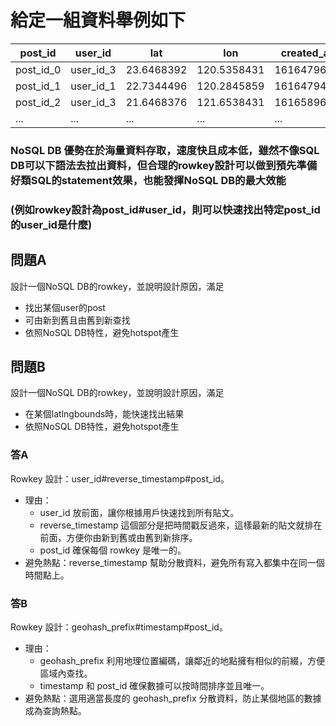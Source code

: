 # 給定一組資料舉例如下

|  post_id  |  user_id  |   lat    |    lon    | created_at |
------------|-----------|----------|-----------|------------|
| post_id_0 | user_id_3 |23.6468392|120.5358431|1616479608  |
| post_id_1 | user_id_1 |22.7344496|120.2845859|1616479408  |
| post_id_2 | user_id_3 |21.6468376|121.6538431|1616589608  |
| ...       | ...       |...       |...        |...         |


### NoSQL DB 優勢在於海量資料存取，速度快且成本低，雖然不像SQL DB可以下語法去拉出資料，但合理的rowkey設計可以做到預先準備好類SQL的statement效果，也能發揮NoSQL DB的最大效能

### (例如rowkey設計為post_id#user_id，則可以快速找出特定post_id的user_id是什麼)

## 問題A
設計一個NoSQL DB的rowkey，並說明設計原因，滿足
   - 找出某個user的post
   - 可由新到舊且由舊到新查找
   - 依照NoSQL DB特性，避免hotspot產生

## 問題B
設計一個NoSQL DB的rowkey，並說明設計原因，滿足
   - 在某個latlngbounds時，能快速找出結果
   - 依照NoSQL DB特性，避免hotspot產生
   

### 答A
Rowkey 設計：user_id#reverse_timestamp#post_id。
- 理由：
  - user_id 放前面，讓你根據用戶快速找到所有貼文。
  - reverse_timestamp 這個部分是把時間戳反過來，這樣最新的貼文就排在前面，方便你由新到舊或由舊到新排序。
  - post_id 確保每個 rowkey 是唯一的。
- 避免熱點：reverse_timestamp 幫助分散資料，避免所有寫入都集中在同一個時間點上。

### 答B
Rowkey 設計：geohash_prefix#timestamp#post_id。
- 理由：
  - geohash_prefix 利用地理位置編碼，讓鄰近的地點擁有相似的前綴，方便區域內查找。
  - timestamp 和 post_id 確保數據可以按時間排序並且唯一。
- 避免熱點：選用適當長度的 geohash_prefix 分散資料，防止某個地區的數據成為查詢熱點。

